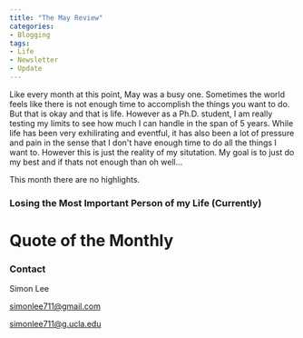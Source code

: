 ```yaml
---
title: "The May Review"
categories:
- Blogging
tags:
- Life
- Newsletter
- Update
---
```


Like every month at this point, May was a busy one. Sometimes the world feels like there is not enough time to accomplish the things you want to do. But that is okay and that is life. However as a Ph.D. student, I am really testing my limits to see how much I can handle in the span of 5 years. While life has been very exhilirating and eventful, it has also been a lot of pressure and pain in the sense that I don't have enough time to do all the things I want to. However this is just the reality of my situtation. My goal is to just do my best and if thats not enough than oh well...

This month there are no highlights. 

### Losing the Most Important Person of my Life (Currently)

# Quote of the Monthly 


### Contact

Simon Lee

simonlee711@gmail.com

simonlee711@g.ucla.edu